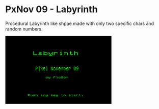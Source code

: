 # PxNov 09 - Labyrinth

Procedural Labyrinth like shpae made with only two specific chars and random numbers.

![Labyrinth](./PxNov_201109_Labyrinth.gif)
